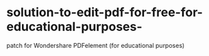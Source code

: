 # solution-to-edit-pdf-for-free-for-educational-purposes-
patch for Wondershare PDFelement (for educational purposes)
